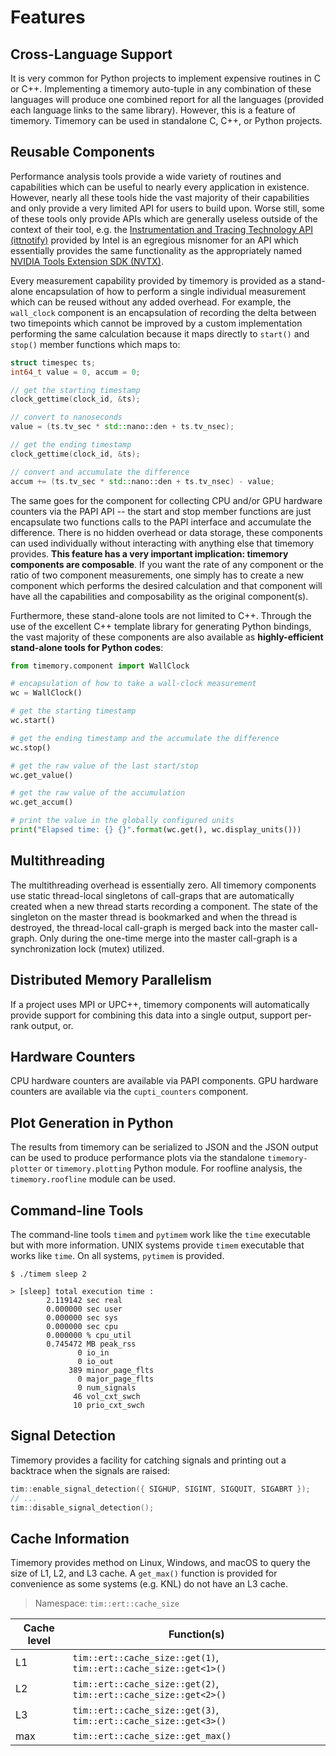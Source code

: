 # Features

## Cross-Language Support

It is very common for Python projects to implement expensive routines in C or C++. Implementing a timemory auto-tuple in any combination
of these languages will produce one combined report for all the languages (provided each language links to the same library).
However, this is a feature of timemory. Timemory can be used in standalone C, C++, or Python projects.

## Reusable Components

Performance analysis tools provide a wide variety of routines and capabilities which can be useful to nearly
every application in existence. However, nearly all these tools hide the vast majority of their capabilities
and only provide a very limited API for users to build upon. Worse still, some of these tools only provide APIs
which are generally useless outside of the context of their tool, e.g. the
[Instrumentation and Tracing Technology API (ittnotify)](https://software.intel.com/content/www/us/en/develop/documentation/vtune-help/top/api-support/instrumentation-and-tracing-technology-apis/instrumentation-and-tracing-technology-api-reference/memory-allocation-apis.html)
provided by Intel is an egregious misnomer for an API which essentially provides the same functionality as the appropriately named
[NVIDIA Tools Extension SDK (NVTX)](https://github.com/NVIDIA/NVTX).

Every measurement capability provided by timemory is provided as a stand-alone encapsulation
of how to perform a single individual measurement which can be reused without any added overhead.
For example, the `wall_clock` component is an encapsulation of recording the delta between
two timepoints which cannot be improved by a custom implementation performing the same calculation
because it maps directly to `start()` and `stop()` member functions which maps to:

```cpp
struct timespec ts;
int64_t value = 0, accum = 0;

// get the starting timestamp
clock_gettime(clock_id, &ts);

// convert to nanoseconds
value = (ts.tv_sec * std::nano::den + ts.tv_nsec);

// get the ending timestamp
clock_gettime(clock_id, &ts);

// convert and accumulate the difference
accum += (ts.tv_sec * std::nano::den + ts.tv_nsec) - value;
```

The same goes for the component for collecting CPU and/or GPU hardware counters via the
PAPI API -- the start and stop member functions are just encapsulate two functions calls to
the PAPI interface and accumulate the difference. There is no hidden overhead or data
storage, these components can used individually without interacting with anything else
that timemory provides. **This feature has a very important implication:
timemory components are composable**. If you want the rate of any component or the
ratio of two component measurements, one simply has to create a new component which
performs the desired calculation and that component will have all the capabilities and
composability as the original component(s).

Furthermore, these stand-alone tools are not limited to C++. Through the use of the
excellent C++ template library for generating Python bindings, the vast majority
of these components are also available as
**highly-efficient stand-alone tools for Python codes**:

```python
from timemory.component import WallClock

# encapsulation of how to take a wall-clock measurement
wc = WallClock()

# get the starting timestamp
wc.start()

# get the ending timestamp and the accumulate the difference
wc.stop()

# get the raw value of the last start/stop
wc.get_value()

# get the raw value of the accumulation
wc.get_accum()

# print the value in the globally configured units
print("Elapsed time: {} {}".format(wc.get(), wc.display_units()))
```

## Multithreading

The multithreading overhead is essentially zero.
All timemory components use static thread-local singletons of call-graps that are automatically created when a
new thread starts recording a component. The state of the singleton on the master thread is bookmarked and when the
thread is destroyed, the thread-local call-graph is merged back into the master call-graph. Only during the
one-time merge into the master call-graph is a synchronization lock (mutex) utilized.

## Distributed Memory Parallelism

If a project uses MPI or UPC++, timemory components will automatically provide support for combining this data
into a single output, support per-rank output, or.

## Hardware Counters

CPU hardware counters are available via PAPI components.
GPU hardware counters are available via the `cupti_counters` component.

## Plot Generation in Python

The results from timemory can be serialized to JSON and the JSON output can be used to produce performance plots
via the standalone `timemory-plotter` or `timemory.plotting` Python module. For roofline analysis,
the `timemory.roofline` module can be used.

## Command-line Tools

The command-line tools `timem` and `pytimem` work like the `time` executable but with more information.
UNIX systems provide `timem` executable that works like `time`. On all systems, `pytimem` is provided.

```shell
$ ./timem sleep 2

> [sleep] total execution time :
        2.119142 sec real
        0.000000 sec user
        0.000000 sec sys
        0.000000 sec cpu
        0.000000 % cpu_util
        0.745472 MB peak_rss
               0 io_in
               0 io_out
             389 minor_page_flts
               0 major_page_flts
               0 num_signals
              46 vol_cxt_swch
              10 prio_cxt_swch
```

## Signal Detection

Timemory provides a facility for catching signals and printing out a backtrace when the signals are raised:

```cpp
tim::enable_signal_detection({ SIGHUP, SIGINT, SIGQUIT, SIGABRT });
// ...
tim::disable_signal_detection();
```

## Cache Information

Timemory provides method on Linux, Windows, and macOS to query the size of L1, L2, and L3 cache.
A `get_max()` function is provided for convenience as some systems (e.g. KNL) do not have an L3 cache.

> Namespace: `tim::ert::cache_size`

| Cache level | Function(s)                                                      |
| ----------- | ---------------------------------------------------------------- |
| L1          | `tim::ert::cache_size::get(1)`, `tim::ert::cache_size::get<1>()` |
| L2          | `tim::ert::cache_size::get(2)`, `tim::ert::cache_size::get<2>()` |
| L3          | `tim::ert::cache_size::get(3)`, `tim::ert::cache_size::get<3>()` |
| max         | `tim::ert::cache_size::get_max()`                                |

